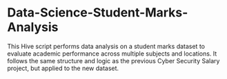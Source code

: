 # Data-Science-Student-Marks-Analysis
This Hive script performs data analysis on a student marks dataset to evaluate academic performance across multiple subjects and locations. It follows the same structure and logic as the previous Cyber Security Salary project, but applied to the new dataset.
